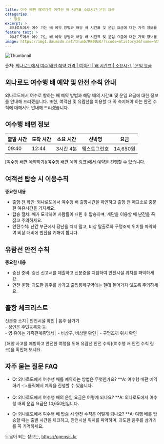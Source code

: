 ```yaml
---
title: 여수 배편 예약가격 여객선 배 시간표 소요시간 운임 요금
categories:
  - 일상
excerpt: >
  외나로도에서 여수 가는 배 예약 방법과 해당 배 시간표 및 운임 요금에 대한 가격 정보를 안내 드리겠습니다. 안전하고 재밋는 여수행 여행을 위해 아래 정보 참고하시기 바랍니다. 여수행 배편 예약하기 👈 클릭외나로도에서 여수행 배 시간표출발 시간도착 시간소요 시간선박명요금09:4012:443시간 4분웨스트그린호14,650원여수행 배편 예약하기 👈 클릭외나로도에서 여수행 여객선 탑승 시 이용수칙해양 여행을 즐기기 위해 꼭 숙지해야 하는 여객선 탑승 시 이용수칙을 알아봅시다. 중요한 내용 1. 출항 전 확인: 외나로도에서 여수행 배 출항시간을 확인하고 출항 전 매표소로 충분한 여유시간을 가지세요. 2. 탑승 절차: 배가 도착하여 사람들이 내린 후 탑승하며, 계단을 이용할 때 난간을 꼭 잡고 주의하세요. 3. ..
feature_text: >
  외나로도에서 여수 가는 배 예약 방법과 해당 배 시간표 및 운임 요금에 대한 가격 정보를 안내 드리겠습니다. 안전하고 재밋는 여수행 여행을 위해 아래 정보 참고하시기 바랍니다. 여수행 배편 예약하기 👈 클릭외나로도에서 여수행 배 시간표출발 시간도착 시간소요 시간선박명요금09:4012:443시간 4분웨스트그린호14,650원여수행 배편 예약하기 👈 클릭외나로도에서 여수행 여객선 탑승 시 이용수칙해양 여행을 즐기기 위해 꼭 숙지해야 하는 여객선 탑승 시 이용수칙을 알아봅시다. 중요한 내용 1. 출항 전 확인: 외나로도에서 여수행 배 출항시간을 확인하고 출항 전 매표소로 충분한 여유시간을 가지세요. 2. 탑승 절차: 배가 도착하여 사람들이 내린 후 탑승하며, 계단을 이용할 때 난간을 꼭 잡고 주의하세요. 3. ..
image: https://img1.daumcdn.net/thumb/R800x0/?scode=mtistory2&fname=https%3A%2F%2Fblog.kakaocdn.net%2Fdn%2FmjI59%2FbtsHDeVVaXg%2FrJ8j5ENoB9kQhOswShqf3k%2Fimg.webp
---
```


![Thumbnail](https://img1.daumcdn.net/thumb/R800x0/?scode=mtistory2&fname=https%3A%2F%2Fblog.kakaocdn.net%2Fdn%2FmjI59%2FbtsHDeVVaXg%2FrJ8j5ENoB9kQhOswShqf3k%2Fimg.webp)

<p>출처: <a href="https://opensis.kr/entry/%EC%99%B8%EB%82%98%EB%A1%9C%EB%8F%84%EC%97%90%EC%84%9C-%EC%97%AC%EC%88%98-%EB%B0%B0%ED%8E%B8-%EC%98%88%EC%95%BD-%EA%B0%80%EA%B2%A9-%EC%97%AC%EA%B0%9D%EC%84%A0-%EB%B0%B0-%EC%8B%9C%EA%B0%84%ED%91%9C-%EC%86%8C%EC%9A%94%EC%8B%9C%EA%B0%84-%EC%9A%B4%EC%9E%84-%EC%9A%94%EA%B8%88" rel="dofollow">외나로도에서 여수 배편 예약 가격 | 여객선 | 배 시간표 | 소요시간 | 운임 요금</a> </p>

## 외나로도 여수행 배 예약 및 안전 수칙 안내

외나로도에서 여수로 향하는 배 예약 방법과 해당 배의 시간표 및 운임 요금에 대한 정보를 안내해 드리겠습니다. 또한, 여객선 및 유람선을
이용할 때 꼭 숙지해야 하는 안전 수칙에 대해서도 안내해 드리겠습니다.

## 여수행 배편 정보

**출발 시간** | **도착 시간** | **소요 시간** | **선박명** | **요금**  
---|---|---|---|---  
09:40 | 12:44 | 3시간 4분 | 웨스트그린호 | 14,650원  
  


[여수행 배편 예약하기](여수행 배편 예약 링크)에서 예약을 진행할 수 있습니다.

## 여객선 탑승 시 이용수칙

**중요한 내용**

  * 출항 전 확인: 외나로도에서 여수행 배 출항시간을 확인하고 출항 전 매표소로 충분한 여유시간을 가지세요.
  * 탑승 절차: 배가 도착하여 사람들이 내린 후 탑승하며, 계단을 이용할 때 난간을 꼭 잡고 주의하세요.
  * 안전수칙: 난간 부근에서 장난을 치지 말고, 비상 탈출로와 구명조끼 위치를 파악하여 비상 대비에 만전을 기해야 합니다.



## 유람선 안전 수칙

**중요한 내용**

  * 승선 준비: 승선 신고서를 제출하고 신분증을 지참하여 안전시설 위치를 파악하세요.
  * 안전 운행: 과도한 음주를 삼가고 출입통제구역에는 절대 들어가지 않도록 주의하세요.

**출항 체크리스트**  
---  
신분증 소지 | 안전시설 확인 | 음주 삼가기  
\- 성인은 주민등록증 등  
\- 영·유아는 가족관계증명서 | \- 비상구, 비상벨 확인 | \- 구명조끼 위치 확인  
  




[해양 사고를 예방하고 안전한 여행을 위해 유람선 안전 수칙](여수행 배 안전 수칙 링크)을 확인해 보세요.

## 자주 묻는 질문 FAQ

  * Q: 외나로도에서 여수행 배를 예약하는 방법은 무엇인가요?
**A: 여수행 배편 예약하기 👈 클릭에서 예약을 진행할 수 있습니다.

  * Q: 외나로도에서 여수행 배의 운임 요금은 어떻게 되나요?
**A: 외나로도에서 여수행 배의 운임 요금은 14,650원입니다.

  * Q: 외나로도에서 여수행 배 탑승 시 안전 수칙은 어떻게 되나요?
**A: 여행 배를 탑승할 때는 출발 시간을 체크하고, 안전시설 위치를 파악하며, 과도한 음주를 삼가기를 꼭 기억하세요.





 

도움이 되는 정보는, <a href="https://opensis.kr" rel="dofollow">https://opensis.kr</a>


